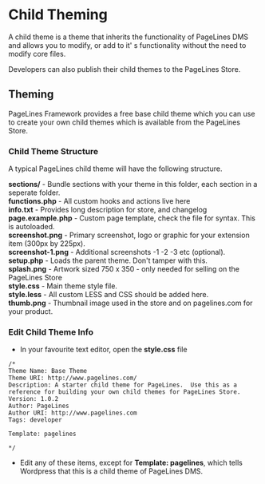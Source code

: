 # Child Theming #

A child theme is a theme that inherits the functionality of PageLines DMS and allows you to modify, or add to it' s functionality without the need to modify core files.

Developers can also publish their child themes to the PageLines Store.

## Theming ##

PageLines Framework provides a free base child theme which you can use to create your own child themes which is available from the PageLines Store.

### Child Theme Structure ###

A typical PageLines child theme will have the following structure.

**sections/**			- Bundle sections with your theme in this folder, each section in a seperate folder.  
**functions.php**		- All custom hooks and actions live here  
**info.txt**			- Provides long description for store, and changelog  
**page.example.php**	- Custom page template, check the file for syntax. This is autoloaded.  
**screenshot.png**		- Primary screenshot, logo or graphic for your extension item (300px by 225px).  
**screenshot-1.png**	- Additional screenshots -1 -2 -3 etc (optional).  
**setup.php**			- Loads the parent theme. Don't tamper with this.  
**splash.png**			- Artwork sized 750 x 350 - only needed for selling on the PageLines Store  
**style.css**			- Main theme style file.  
**style.less**			- All custom LESS and CSS should be added here.  
**thumb.png**			- Thumbnail image used in the store and on pagelines.com for your product.  

### Edit Child Theme Info ###

* In your favourite text editor, open the **style.css** file

~~~ .php
/*  
Theme Name: Base Theme
Theme URI: http://www.pagelines.com/
Description: A starter child theme for PageLines.  Use this as a reference for building your own child themes for PageLines Store.
Version: 1.0.2
Author: PageLines
Author URI: http://www.pagelines.com
Tags: developer

Template: pagelines

*/
~~~

* Edit any of these items, except for **Template: pagelines**, which tells Wordpress that this is a child theme of PageLines DMS.